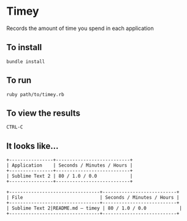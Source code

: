 Timey
=====

Records the amount of time you spend in each application

To install
-------------

`bundle install`

To run
-------------

`ruby path/to/timey.rb`

To view the results
-------------

`CTRL-C`

It looks like...
-------------

    +----------------+---------------------------+
    | Application    | Seconds / Minutes / Hours |
    +----------------+---------------------------+
    | Sublime Text 2 | 80 / 1.0 / 0.0            |
    +----------------+---------------------------+
    
    +---------------------------------+---------------------------+
    | File                            | Seconds / Minutes / Hours |
    +---------------------------------+---------------------------+
    | Sublime Text 2|README.md — timey | 80 / 1.0 / 0.0            |
    +---------------------------------+---------------------------+
